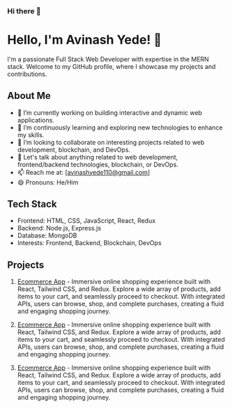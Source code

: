 ### Hi there 👋

<!--
**Avinash-1-10/Avinash-1-10** is a ✨ _special_ ✨ repository because its `README.md` (this file) appears on your GitHub profile.

Here are some ideas to get you started:

- 🔭 I’m currently working on ...
- 🌱 I’m currently learning ...
- 👯 I’m looking to collaborate on ...
- 🤔 I’m looking for help with ...
- 💬 Ask me about ...
- 📫 How to reach me: ...
- 😄 Pronouns: ...
- ⚡ Fun fact: ...
-->
# Hello, I'm Avinash Yede! 👋

I'm a passionate Full Stack Web Developer with expertise in the MERN stack. Welcome to my GitHub profile, where I showcase my projects and contributions.

## About Me

- 🔭 I’m currently working on building interactive and dynamic web applications.
- 🌱 I’m continuously learning and exploring new technologies to enhance my skills.
- 👯 I’m looking to collaborate on interesting projects related to web development, blockchain, and DevOps.
- 💬 Let's talk about anything related to web development, frontend/backend technologies, blockchain, or DevOps.
- 📫 Reach me at: [avinashyede110@gmail.com]
- 😄 Pronouns: He/Him

## Tech Stack

- Frontend: HTML, CSS, JavaScript, React, Redux
- Backend: Node.js, Express.js
- Database: MongoDB
- Interests: Frontend, Backend, Blockchain, DevOps

## Projects

1. [Ecommerce App](https://github.com/Avinash-1-10/React-Ecommerce-App) - Immersive online shopping experience built with React, Tailwind CSS, and Redux. Explore a wide array of products, add items to your cart, and seamlessly proceed to checkout. With integrated APIs, users can browse, shop, and complete purchases, creating a fluid and engaging shopping journey.
  <!-- ![Project Name](Project Screenshot or Logo) -->
   
2. [Ecommerce App](https://github.com/Avinash-1-10/React-Ecommerce-App) - Immersive online shopping experience built with React, Tailwind CSS, and Redux. Explore a wide array of products, add items to your cart, and seamlessly proceed to checkout. With integrated APIs, users can browse, shop, and complete purchases, creating a fluid and engaging shopping journey.
  <!-- ![Project Name](Project Screenshot or Logo) -->
   
3. [Ecommerce App](https://github.com/Avinash-1-10/React-Ecommerce-App) - Immersive online shopping experience built with React, Tailwind CSS, and Redux. Explore a wide array of products, add items to your cart, and seamlessly proceed to checkout. With integrated APIs, users can browse, shop, and complete purchases, creating a fluid and engaging shopping journey.
  <!-- ![Project Name](Project Screenshot or Logo) -->
 <!-- 
## Blog Posts

- [Blog Post Title](Link to Blog Post) - Brief description.
- [Blog Post Title](Link to Blog Post) - Brief description.

## Find Me Online

- [Portfolio Website](Your Portfolio Website URL)
- [LinkedIn](Your LinkedIn Profile URL)
- [Twitter](Your Twitter Profile URL)

## GitHub Stats

![GitHub Stats](https://github-readme-stats.vercel.app/api?username=yourusername&show_icons=true&theme=dark)

![Top Languages](https://github-readme-stats.vercel.app/api/top-langs/?username=yourusername&layout=compact&theme=dark) -->



